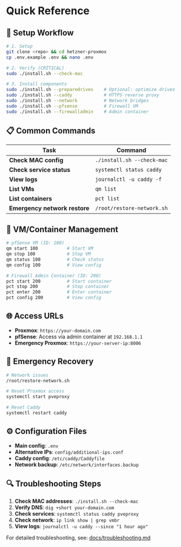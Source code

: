 # Quick Reference

## 🚀 Setup Workflow

```bash
# 1. Setup
git clone <repo> && cd hetzner-proxmox
cp .env.example .env && nano .env

# 2. Verify (CRITICAL)
sudo ./install.sh --check-mac

# 3. Install components
sudo ./install.sh --preparedrives    # Optional: optimize drives
sudo ./install.sh --caddy            # HTTPS reverse proxy  
sudo ./install.sh --network          # Network bridges
sudo ./install.sh --pfsense          # Firewall VM
sudo ./install.sh --firewalladmin    # Admin container
```

## 📋 Common Commands

| Task | Command |
|------|---------|
| **Check MAC config** | `./install.sh --check-mac` |
| **Check service status** | `systemctl status caddy` |
| **View logs** | `journalctl -u caddy -f` |
| **List VMs** | `qm list` |
| **List containers** | `pct list` |
| **Emergency network restore** | `/root/restore-network.sh` |

## 🔧 VM/Container Management

```bash
# pfSense VM (ID: 100)
qm start 100           # Start VM
qm stop 100            # Stop VM  
qm status 100          # Check status
qm config 100          # View config

# Firewall Admin Container (ID: 200)
pct start 200          # Start container
pct stop 200           # Stop container
pct enter 200          # Enter container
pct config 200         # View config
```

## 🌐 Access URLs

- **Proxmox**: `https://your-domain.com`
- **pfSense**: Access via admin container at `192.168.1.1`
- **Emergency Proxmox**: `https://your-server-ip:8006`

## 🚨 Emergency Recovery

```bash
# Network issues
/root/restore-network.sh

# Reset Proxmox access
systemctl start pveproxy

# Reset Caddy
systemctl restart caddy
```

## ⚙️ Configuration Files

- **Main config**: `.env`
- **Alternative IPs**: `config/additional-ips.conf`
- **Caddy config**: `/etc/caddy/Caddyfile`
- **Network backup**: `/etc/network/interfaces.backup`

## 🔍 Troubleshooting Steps

1. **Check MAC addresses**: `./install.sh --check-mac`
2. **Verify DNS**: `dig +short your-domain.com`  
3. **Check services**: `systemctl status caddy pveproxy`
4. **Check network**: `ip link show | grep vmbr`
5. **View logs**: `journalctl -u caddy --since "1 hour ago"`

For detailed troubleshooting, see: [docs/troubleshooting.md](docs/troubleshooting.md)
